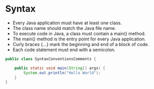 # Syntax
* Every Java application must have at least one class.
* The class name should match the Java file name.
* To execute code in Java, a class must contain a main() method.
* The main() method is the entry point for every Java application.
* Curly braces {...} mark the beginning and end of a block of code.
* Each code statement must end with a semicolon.

```java
public class SyntaxConventionsComments {

    public static void main(String[] args) {
        System.out.println("Hello World");
    }
}
```